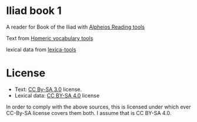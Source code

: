 # Iliad book 1

A reader for Book of the Iliad with [Alpheios Reading tools](https://alpheios.net/pages/tutorials/)


Text from [Homeric vocabulary tools](https://github.com/fhardison/homeric-vocabulary-tools)

lexical data from [lexica-tools](https://github.com/fhardison/lexica-tools)

# License

- Text: [CC By-SA 3.0](https://creativecommons.org/licenses/by-sa/3.0/us/) license.
- Lexical data: [CC BY-SA 4.0](https://creativecommons.org/licenses/by-sa/4.0/) license

In order to comply with the above sources, this is licensed under which ever CC-By-SA license covers them both. I assume that is CC BY-SA 4.0. 
